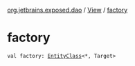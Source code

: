 [org.jetbrains.exposed.dao](../index.md) / [View](index.md) / [factory](.)

# factory

`val factory: `[`EntityClass`](../-entity-class/index.md)`<*, Target>`